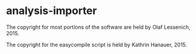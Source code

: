 # analysis-importer

The copyright for most portions of the software are held by Olaf Lessenich, 2015.

The copyright for the easycompile script is held by Kathrin Hanauer, 2015.
